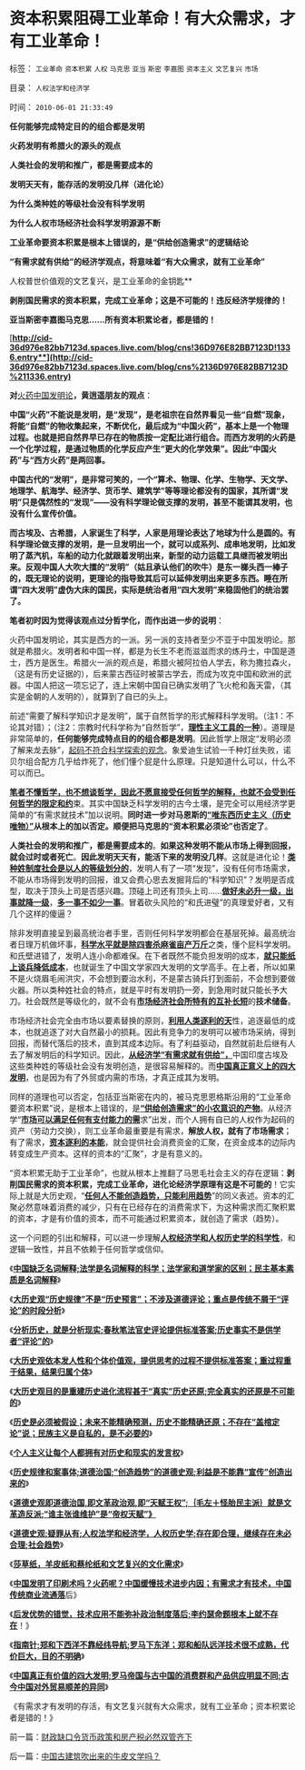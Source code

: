 # 资本积累阻碍工业革命！有大众需求，才有工业革命！

标签： `工业革命` `资本积累` `人权` `马克思` `亚当` `斯密` `李嘉图` `资本主义` `文艺复兴` `市场` 

目录： `人权法学和经济学`

时间： `2010-06-01 21:33:49`

**任何能够完成特定目的的组合都是发明**

**火药发明有希腊火的源头的观点**

**人类社会的发明和推广，都是需要成本的**

**发明天天有，能存活的发明没几样（进化论）**

**为什么类种姓的等级社会没有科学发明**

**为什么人权市场经济社会科学发明源源不断**

**工业革命要资本积累是根本上错误的，是“供给创造需求”的逻辑结论**

**“有需求就有供给”的经济学观点，将意味着“有大众需求，就有工业革命”**

人权普世价值观的文艺复兴，是工业革命的金钥匙**

**剥削国民需求的资本积累，完成工业革命；这是不可能的！违反经济学规律的！**

**亚当斯密李嘉图马克思……所有资本积累论者，都是错的！**

[**http://cid-36d976e82bb7123d.spaces.live.com/blog/cns!36D976E82BB7123D!1336.entry**](http://cid-36d976e82bb7123d.spaces.live.com/blog/cns%2136D976E82BB7123D%211336.entry)**

**对**[火药中国发明论](../../../2010/5/31/中国发明了印刷术吗？火药呢？缓慢的技术进步！.md)**，黄逍遥朋友的观点**：

**中国“火药”不能说是发明，是“发现”，是老祖宗在自然界看见一些“自燃”现象，将能“自燃”的物收集起来，不断优化，最后成为“中国火药”，基本上是一个物理过程。也就是把自然界早已存在的物质按一定配比进行组合。而西方发明的火药是一个化学过程，是通过物质的化学反应产生“更大的化学效果”。因此“中国火药”与“西方火药”是两回事。**

**中国古代的“发明”，是非常可笑的，一个“算术、物理、化学、生物学、天文学、地理学、航海学、经济学、货币学、建筑学”等等理论都没有的国家，其所谓“发明”只是偶然性的“发现”——没有科学理论做支撑的发明，甚至不能谓其发明，也没有什么宣传价值。**

**而古埃及、古希腊，人家诞生了科学，人家是用理论表达了地球为什么是圆的。有科学理论做支撑的发明，是一旦发明出一个，就可以成系列、成串地发明，比如发明了蒸汽机，车船的动力化就跟着发明出来，新型的动力运载工具继而被发明出来。反观中国人大吹大擂的“发明”（姑且承认他们的吹牛）是东一榔头西一棒子的，既无理论的说明，更理论的指导致其后可以延伸发明出来更多东西。睡在所谓“四大发明”虚伪大床的国民，实际是统治者用“四大发明”来稳固他们的统治罢了。**

**笔者初时因为觉得该观点过分哲学化，而作出进一步的说明**：

火药中国发明论，其实是西方的一派。另一派的支持者至少不亚于中国发明论。那就是希腊火。发明者和中国一样，都是为长生不老而滋滋而求的炼丹士，中国是道士，西方是医生。希腊火一派的观点是，希腊火被阿拉伯人学去，称为撒拉森火，（这是有历史证据的），后来蒙古西征时被蒙古学去，而成为攻克中国和欧洲的武器。中国人把这一项忘记了，连上宋朝中国自已确实发明了飞火枪和轰天雷，（其实是金朝的人发明的），就算到了自已的头上。

前述“需要了解科学知识才是发明”，属于自然哲学的形式解释科学发明。（注1：不论其对错）；（注2：宗教时代科学称为“自然哲学”，[**理性主义工具的一种**](../../../2010/5/10/美国科学院255位院士成了理性主义哲学家.md)）。道理是非常简单的，**任何能够完成特点目的的组合都是发明**。因此哲学上限定“发明必须了解来龙去脉”，[起码不符合科学探索的观念](../../../2009/11/28/人类科学探索历程的经济学视角.md)。象爱迪生试验一千种灯丝失败，诺贝尔组合配方几乎给炸死了，他们懂个屁是什么原理。只是知道什么可以，什么不可以而已。

[**笔者不懂哲学，也不想谈哲学，因此不愿意接受任何哲学的解释，也就不会受到任何哲学的限定和约**](../../../2010/2/11/“议论哲学”，不要“讨论哲学”.md)束。其实中国缺乏科学发明的古今土壤，是完全可以用经济学更简单的“有需求就技术”加以说明。**同时进一步对马恩斯的[**“唯东西历史主义（历史唯物）”**](../../../2010/5/26/为什么类种姓制度排斥技术进步.md)从根本上的加以否定。顺便把马克思的“资本积累必须论”也否定了**。

**人类社会的发明和推广，都是需要成本的**。**如果这种发明不能从市场上得到回报，就会过时或者死亡**。**因此发明天天有，能活下来的发明没几样**。这就是进化论！[**类种姓制度社会是以人的等级划分的**](../../../2010/5/26/古埃及社会对技术排斥似中国印度.md)，发明人有了一项“发现”，没有任何市场需求，不能从市场得到发明的回报，谁又会费心思去发掘背后的“科学知识”？发明是否成型，取决于顶头上司是否感兴趣。顶碰上司还有顶头上司……[**做好未必升一级，出事就降一级**](../../../2010/1/7/当中庸成为权威.md)，[**多一事不如少一事**](../../../2009/12/2/混！中庸之道的策源地.md)。冒着砍头风险的“和氏进璧”的真理爱好者，又有几个这样的傻逼？

除非发明直接呈到最高统治者手里，否则任何科学发明都会在基层死掉。最高统治者日理万机做坏事，[**科学水平就是除四害杀麻雀亩产万斤**](../../../2010/5/24/袁腾飞确实没有资格评价毛主席！散户有胆量赚钱吗？.md)之类，懂个屁科学发明。和氏壁进错了，发明人连小命都难保。在下者既然不能负担发明的成本，[**就只能纸上谈兵降低成本**](../../../2009/12/8/为神写文章的中国文人和中国的科学.md)，也就诞生了中国文学家四大发明的文学高手。在上者，所以如果不是火烧眉毛闹洪灾，不会想到要治水利，不是蒙古骑兵打到面前，不会想到要做火器。所以类种姓社会的特点，就是平时有发明扔一旁，到急用时就只能长予大刀。社会既然是等级化的，就不会有[**市场经济社会所特有的互补长短**](../../../2009/12/24/短板决定实力，要素替代的战斗力.md)的**技术储备**。

市场经济社会完全由市场以要素替换的原则，[**利用人类逐利的天**](../../../2009/11/9/“资本逐利”是人类行为第三个次级需求本能.md)性，追逐最低的成本，也就追逐了对大自然最小的损耗。因此有竞争力的发明可以被市场采纳，得到回报，而替代落后的技术，直到其成本边际。有了利益驱动，自然就前赴后继有人去了解发明后的科学知识。因此，[**从经济学“有需求就有供给”，**](../../../2009/2/17/有内需没垄断就会有先进技术.md)中国印度古埃及这些类种姓的等级社会没有发明创造，是很容易解释的。而[**中国真正意义上的四大发明**](../../../2010/5/31/中国真正有价值的四大发明.md)，也是因为有了外贸或内需的市场，才真正成其为发明。

同样的道理也可以否定，包括亚当斯密在内的，被马克思恩格斯沿用的“工业革命要资本积累”说，是根本上错误的，是[**“供给创造需求”的小农意识的产物**](../../../2010/4/26/认人只能污合，认理可以成军.md)。从经济学“[**市场可以满足任何有支付能力的需**](../../../2009/2/1/市场自动满足人权自主的有能力的交换需求.md)求”出发，而个人拥有自已的人权作为起码的资产（劳动力交换），则工业革命最重要是有需求，**解放人权，就有了市场需求**；有了需求，[**资本逐利的本能**](http://hi.baidu.com/darthchn/blog/item/66008da9883b53b9ca130c2b.html)，就会提供社会消费资金的汇聚，在资金成本的边际内转变成生产资本。这样的资本的“汇聚”，才是有意义的。

“资本积累无助于工业革命”，也就从根本上推翻了马思毛社会主义的存在逻辑：**剥削国民需求的资本积累，完成工业革命，进化论经济学原理有这是不可能的**！它实际上就是大历史观，“[**任何人不能创造趋势，只能利用趋势**](../../../2010/4/28/大道无为：任何历史和现实的政策必须顺势而为.md)”的同义表述。资本的汇聚必然意味着消费的减少，只有在已经存在的消费需求下，为这种需求而汇聚积累的资本，才是有价值的资本，而不可能通过积累资本，就创造了需求（趋势）。

这一个问题的引出和解释，可以进一步理解[**人权经济学和人权历史学的科学性**](../../../2010/5/27/社会趋势，存在即合理.md)，和逻辑一致性，并且不依赖于任何哲学或信仰。

《[**中国缺乏名词解释;法学是名词解释的科学；法学家和道学家的区别；民主基本素质是名词解释**](../../../2010/5/4/中国不缺信仰，中国缺乏名词解释.md)》

《[**大历史观“历史规律”不是“历史预言”；不涉及道德评论；重点是传统不屑于“评论”的时段分析**](../../../2010/5/7/大历史观中的“历史规律”不是“传统的历史预言”.md)》

《[**分析历史，就是分析现实;春秋笔法官史评论提供标准答案;历史事实不是供学者“评论”的**](../../../2010/5/7/评论历史者不宜研史；分析历史就是分析现实.md)》

《[**大历史观依本发人性和个体价值观，提供思考的过程不提供标准答案；重过程重于结果，结果归属个体**](../../../2010/5/7/大历史观提供分析过程不提供标准答案.md)》

《[**大历史观目的是重建历史进化流程甚于“真实”历史还原;完全真实的还原是不可能的**](../../../2010/5/9/真实的历史可以比文学更精彩.md)》

《[**历史是必须被假设；未来不能精确预测，历史不能精确还原；不存在“盖棺定论”说；民族主义是自私的，是不必要的**](../../../2010/5/9/历史是必须被假设的.md)》

《[**个人主义让每个人都拥有对历史和现实的发言权**](../../../2010/5/20/为什么我的观点就是对的？别人是错的？.md)》

《[**历史规律和案事体;道德治国;“创造趋势”的道德史观;利益是不能靠“宣传”创造出来的**](../../../2010/5/25/趋势利益是不能“宣传”出来；预测未来就需要客观性；.md)》

《[**道德史观即道德治国,即文革政治观,即“天赋王权”;｛毛左＋怪胎民主派｝就是文革造反派;“谁主张谁维护”是“帝权天赋”》**](../../../2010/5/27/道德史观就是文革政治观.md)

《[**道德史观;疑罪从有;人权法学和经济学，人权历史学;存在即合理，继续存在未必合理;社会趋势**](../../../2010/5/27/社会趋势，存在即合理.md)》

《[**莎草纸，羊皮纸和蔡纶纸和文艺复兴的文化需求**](../../../2010/5/31/中国发明了纸吗？.md)》

《[**中国发明了印刷术吗？火药呢？中国缓慢技术进步内因；有需求才有技术，中国传统商业流通落**](http://cid-36d976e82bb7123d.spaces.live.com/blog/cns%2136D976E82BB7123D%211327.entry)后》

《[**后发优势的错觉，技术应用不能弥补政治制度落后;李约瑟命题根本上就不存在**](../../../2010/5/31/中国历史上从来没有领先过.md)！》

《[**指南针;郑和下西洋不靠经纬导航;罗马下东洋；郑和船队远洋技术很不成熟，代价巨大，目的不明确**](../../../2010/5/31/指南针？罗马下东洋远远超过郑和下西洋！.md)》

《[**中国真正有价值的四大发明;罗马帝国与古中国的消费群和产品供应明显不同;古今中国对外贸易顺差的异同**](../../../2010/5/31/中国真正有价值的四大发明.md)》

《有需求才有发明的存活，有文艺复兴就有大众需求，就有工业革命；资本积累论者是错的！》



前一篇：[财政缺口令货币政策和房产税必然双管齐下](../../../2010/6/1/财政缺口令货币政策和房产税必然双管齐下.md)

后一篇：[中国古建筑吹出来的牛皮文学吗？](../../../2010/6/2/中国古建筑吹出来的牛皮文学吗？.md)